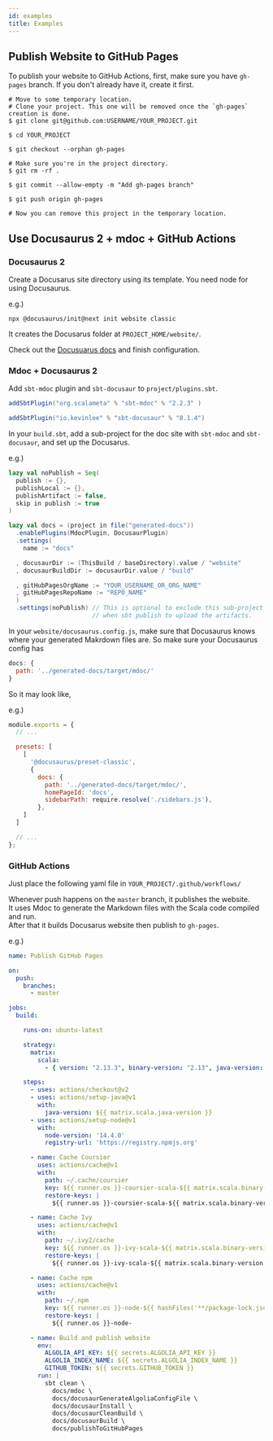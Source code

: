 ```yaml
---
id: examples
title: Examples
---
```

## Publish Website to GitHub Pages
To publish your website to GitHub Actions, first, make sure you have `gh-pages` branch.
If you don't already have it, create it first.

```shell
# Move to some temporary location.
# Clone your project. This one will be removed once the `gh-pages` creation is done.
$ git clone git@github.com:USERNAME/YOUR_PROJECT.git

$ cd YOUR_PROJECT

$ git checkout --orphan gh-pages

# Make sure you're in the project directory.
$ git rm -rf .

$ git commit --allow-empty -m "Add gh-pages branch"

$ git push origin gh-pages

# Now you can remove this project in the temporary location.
```

## Use Docusaurus 2 + mdoc + GitHub Actions

### Docusaurus 2
Create a Docusarus site directory using its template. You need node for using Docusaurus.

e.g.)
```shell
npx @docusaurus/init@next init website classic 
``` 
It creates the Docusarus folder at `PROJECT_HOME/website/`.

Check out the [Docusuarus docs](https://v2.docusaurus.io/docs/) and finish configuration.

### Mdoc + Docusaurus 2
Add `sbt-mdoc` plugin and `sbt-docusaur` to `project/plugins.sbt`. 

```scala title="project/plugins.sbt"
addSbtPlugin("org.scalameta" % "sbt-mdoc" % "2.2.3" )

addSbtPlugin("io.kevinlee" % "sbt-docusaur" % "0.1.4")
```

In your `build.sbt`, add a sub-project for the doc site with `sbt-mdoc` and `sbt-docusaur`, and set up the Docusarus.

e.g.)
```scala title="build.sbt"
lazy val noPublish = Seq(
  publish := {},
  publishLocal := {},
  publishArtifact := false,
  skip in publish := true
)

lazy val docs = (project in file("generated-docs"))
  .enablePlugins(MdocPlugin, DocusaurPlugin)
  .settings(
    name := "docs"

  , docusaurDir := (ThisBuild / baseDirectory).value / "website"
  , docusaurBuildDir := docusaurDir.value / "build"

  , gitHubPagesOrgName := "YOUR_USERNAME_OR_ORG_NAME"
  , gitHubPagesRepoName := "REPO_NAME"
  )
  .settings(noPublish) // This is optional to exclude this sub-project
                       // when sbt publish to upload the artifacts.

```

In your `website/docusaurus.config.js`, make sure that Docusaurus knows where your generated Makrdown files are.
So make sure your Docusaurus config has
```javascript
docs: {
  path: '../generated-docs/target/mdoc/'
}
```

So it may look like,

e.g.)
```javascript title="website/docusaurus.config.js"
module.exports = {
  // ...

  presets: [
    [
      '@docusaurus/preset-classic',
      {
        docs: {
          path: '../generated-docs/target/mdoc/',
          homePageId: 'docs',
          sidebarPath: require.resolve('./sidebars.js'),
        },
    ]
  ]

  // ...
};
```

### GitHub Actions
Just place the following yaml file in `YOUR_PROJECT/.github/workflows/`

Whenever push happens on the `master` branch, it publishes the website. <br />
It uses Mdoc to generate the Markdown files with the Scala code compiled and run.<br />
After that it builds Docusarus website then publish to `gh-pages`.

e.g.)

```yaml title=".github/workflows/publish-github-pages.yml"
name: Publish GitHub Pages

on:
  push:
    branches:
      - master

jobs:
  build:

    runs-on: ubuntu-latest

    strategy:
      matrix:
        scala:
          - { version: "2.13.3", binary-version: "2.13", java-version: "11" }

    steps:
      - uses: actions/checkout@v2
      - uses: actions/setup-java@v1
        with:
          java-version: ${{ matrix.scala.java-version }}
      - uses: actions/setup-node@v1
        with:
          node-version: '14.4.0'
          registry-url: 'https://registry.npmjs.org'

      - name: Cache Coursier
        uses: actions/cache@v1
        with:
          path: ~/.cache/coursier
          key: ${{ runner.os }}-coursier-scala-${{ matrix.scala.binary-version }}-${{ hashFiles('**/*.sbt') }}-${{ hashFiles('**/build.properties') }}
          restore-keys: |
            ${{ runner.os }}-coursier-scala-${{ matrix.scala.binary-version }}-

      - name: Cache Ivy
        uses: actions/cache@v1
        with:
          path: ~/.ivy2/cache
          key: ${{ runner.os }}-ivy-scala-${{ matrix.scala.binary-version }}-${{ hashFiles('**/*.sbt') }}-${{ hashFiles('**/build.properties') }}
          restore-keys: |
            ${{ runner.os }}-ivy-scala-${{ matrix.scala.binary-version }}-

      - name: Cache npm
        uses: actions/cache@v1
        with:
          path: ~/.npm
          key: ${{ runner.os }}-node-${{ hashFiles('**/package-lock.json') }}
          restore-keys: |
            ${{ runner.os }}-node-

      - name: Build and publish website
        env:
          ALGOLIA_API_KEY: ${{ secrets.ALGOLIA_API_KEY }}
          ALGOLIA_INDEX_NAME: ${{ secrets.ALGOLIA_INDEX_NAME }}
          GITHUB_TOKEN: ${{ secrets.GITHUB_TOKEN }}
        run: |
          sbt clean \
            docs/mdoc \
            docs/docusaurGenerateAlgoliaConfigFile \
            docs/docusaurInstall \
            docs/docusaurCleanBuild \
            docs/docusaurBuild \
            docs/publishToGitHubPages
```
